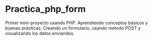 # Practica_php_form
Primer mini-proyecto usando PHP. Aprendiendo conceptos básicos y buenas prácticas. Creando un formulario, usando metodo POST y visualizando los datos enviandos.

